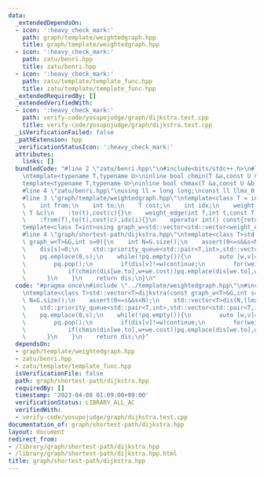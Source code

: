 ```yaml
---
data:
  _extendedDependsOn:
  - icon: ':heavy_check_mark:'
    path: graph/template/weightedgraph.hpp
    title: graph/template/weightedgraph.hpp
  - icon: ':heavy_check_mark:'
    path: zatu/benri.hpp
    title: zatu/benri.hpp
  - icon: ':heavy_check_mark:'
    path: zatu/template/template_func.hpp
    title: zatu/template/template_func.hpp
  _extendedRequiredBy: []
  _extendedVerifiedWith:
  - icon: ':heavy_check_mark:'
    path: verify-code/yosupojudge/graph/dijkstra.test.cpp
    title: verify-code/yosupojudge/graph/dijkstra.test.cpp
  _isVerificationFailed: false
  _pathExtension: hpp
  _verificationStatusIcon: ':heavy_check_mark:'
  attributes:
    links: []
  bundledCode: "#line 2 \"zatu/benri.hpp\"\n#include<bits/stdc++.h>\n#line 3 \"zatu/template/template_func.hpp\"\
    \ntemplate<typename T,typename U>\ninline bool chmin(T &a,const U &b){return (a>b?a=b,true:false);}\n\
    template<typename T,typename U>\ninline bool chmax(T &a,const U &b){return (a<b?a=b,true:false);}\n\
    #line 4 \"zatu/benri.hpp\"\nusing ll = long long;\nconst ll llmx_0 = 1152921504606846976;\n\
    #line 3 \"graph/template/weightedgraph.hpp\"\ntemplate<class T = int>struct weight_edge{\n\
    \    int from;\n    int to;\n    T cost;\n    int idx;\n    weight_edge(int t,const\
    \ T &c)\n    :to(t),cost(c){}\n    weight_edge(int f,int t,const T &c,int i=-1)\n\
    \    :from(f),to(t),cost(c),idx(i){}\n    operator int() const{return to;}\n};\n\
    template<class T=int>using graph_w=std::vector<std::vector<weight_edge<T>>>;\n\
    #line 4 \"graph/shortest-path/dijkstra.hpp\"\ntemplate<class T>std::vector<T>dijkstra(const\
    \ graph_w<T>&G,int s=0){\n    int N=G.size();\n    assert(0<=s&&s<N);\n    std::vector<T>dis(N,llmx_0);\n\
    \    dis[s]=0;\n    std::priority_queue<std::pair<T,int>,std::vector<std::pair<T,int>>,std::greater<std::pair<T,int>>>pq;\n\
    \    pq.emplace(0,s);\n    while(!pq.empty()){\n        auto [w,v]=pq.top();\n\
    \        pq.pop();\n        if(dis[v]!=w)continue;\n        for(weight_edge we:G[v]){\n\
    \            if(chmin(dis[we.to],w+we.cost))pq.emplace(dis[we.to],we.to);\n  \
    \      }\n    }\n    return dis;\n}\n"
  code: "#pragma once\n#include \"../template/weightedgraph.hpp\"\n#include \"../../zatu/benri.hpp\"\
    \ntemplate<class T>std::vector<T>dijkstra(const graph_w<T>&G,int s=0){\n    int\
    \ N=G.size();\n    assert(0<=s&&s<N);\n    std::vector<T>dis(N,llmx_0);\n    dis[s]=0;\n\
    \    std::priority_queue<std::pair<T,int>,std::vector<std::pair<T,int>>,std::greater<std::pair<T,int>>>pq;\n\
    \    pq.emplace(0,s);\n    while(!pq.empty()){\n        auto [w,v]=pq.top();\n\
    \        pq.pop();\n        if(dis[v]!=w)continue;\n        for(weight_edge we:G[v]){\n\
    \            if(chmin(dis[we.to],w+we.cost))pq.emplace(dis[we.to],we.to);\n  \
    \      }\n    }\n    return dis;\n}"
  dependsOn:
  - graph/template/weightedgraph.hpp
  - zatu/benri.hpp
  - zatu/template/template_func.hpp
  isVerificationFile: false
  path: graph/shortest-path/dijkstra.hpp
  requiredBy: []
  timestamp: '2023-04-08 01:09:00+09:00'
  verificationStatus: LIBRARY_ALL_AC
  verifiedWith:
  - verify-code/yosupojudge/graph/dijkstra.test.cpp
documentation_of: graph/shortest-path/dijkstra.hpp
layout: document
redirect_from:
- /library/graph/shortest-path/dijkstra.hpp
- /library/graph/shortest-path/dijkstra.hpp.html
title: graph/shortest-path/dijkstra.hpp
---
```


